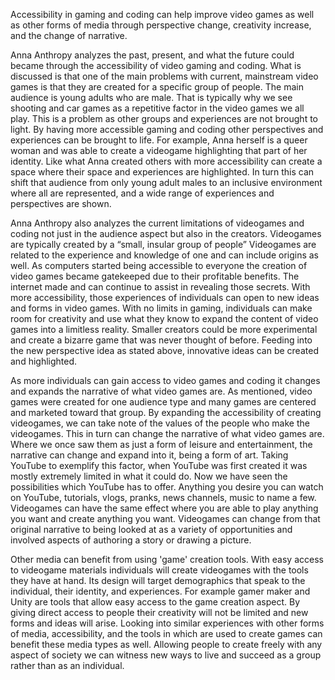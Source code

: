 <h> Accessibility in gaming and coding can help improve video games as well as other forms of media through perspective change, creativity increase, and the change of narrative. </h>

<p>Anna Anthropy analyzes the past, present, and what the future could became through the accessibility of video gaming and coding. What is discussed is that one of the main problems with current, mainstream video games is that they are created for a specific group of people. The main audience is young adults who are male. That is typically why we see shooting and car games as a repetitive factor in the video games we all play. This is a problem as other groups and experiences are not brought to light. By having more accessible gaming and coding other perspectives and experiences can be brought to life. For example, Anna herself is a queer woman and was able to create a videogame highlighting that part of her identity. Like what Anna created others with more accessibility can create a space where their space and experiences are highlighted. In turn this can shift that audience from only young adult males to an inclusive environment where all are represented, and a wide range of experiences and perspectives are shown. </p>

 
 

<p>Anna Anthropy also analyzes the current limitations of videogames and coding not just in the audience aspect but also in the creators. Videogames are typically created by a “small, insular group of people” Videogames are related to the experience and knowledge of one and can include origins as well. As computers started being accessible to everyone the creation of video games became gatekeeped due to their profitable benefits. The internet made and can continue to assist in revealing those secrets. With more accessibility, those experiences of individuals can open to new ideas and forms in video games. With no limits in gaming, individuals can make room for creativity and use what they know to expand the content of video games into a limitless reality. Smaller creators could be more experimental and create a bizarre game that was never thought of before. Feeding into the new perspective idea as stated above, innovative ideas can be created and highlighted. </p>

 

<p>As more individuals can gain access to video games and coding it changes and expands the narrative of what video games are. As mentioned, video games were created for one audience type and many games are centered and marketed toward that group. By expanding the accessibility of creating videogames, we can take note of the values of the people who make the videogames. This in turn can change the narrative of what video games are. Where we once saw them as just a form of leisure and entertainment, the narrative can change and expand into it, being a form of art. Taking YouTube to exemplify this factor, when YouTube was first created it was mostly extremely limited in what it could do. Now we have seen the possibilities which YouTube has to offer. Anything you desire you can watch on YouTube, tutorials, vlogs, pranks, news channels, music to name a few. Videogames can have the same effect where you are able to play anything you want and create anything you want. Videogames can change from that original narrative to being looked at as a variety of opportunities and involved aspects of authoring a story or drawing a picture. </p> 

 

<p>Other media can benefit from using 'game' creation tools. With easy access to videogame materials individuals will create videogames with the tools they have at hand. Its design will target demographics that speak to the individual, their identity, and experiences. For example gamer maker and Unity are tools that allow easy access to the game creation aspect. By giving direct access to people their creativity will not be limited and new forms and ideas will arise. Looking into similar experiences with other forms of media, accessibility, and the tools in which are used to create games can benefit these media types as well. Allowing people to create freely with any aspect of society we can witness new ways to live and succeed as a group rather than as an individual.</p> 
